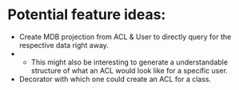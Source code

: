 # Potential feature ideas:
- Create MDB projection from ACL & User to directly query for the respective data right away.
- - This might also be interesting to generate a understandable structure of what an ACL would look like for a specific user.
- Decorator with which one could create an ACL for a class.